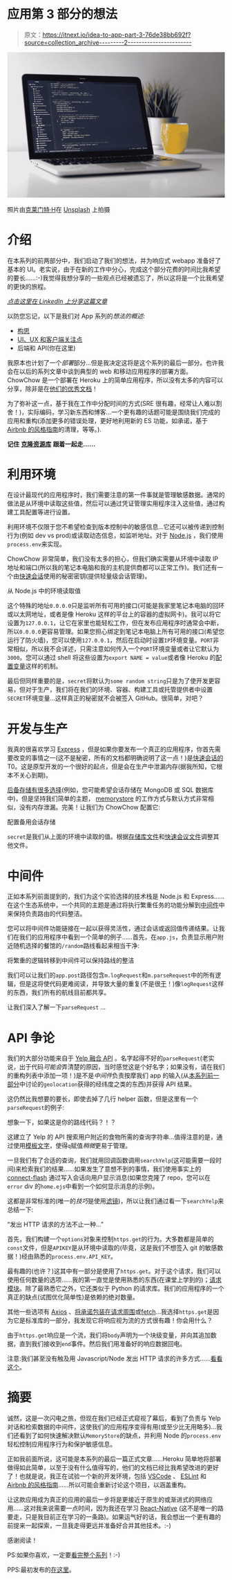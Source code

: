 # 应用第 3 部分的想法

> 原文：<https://itnext.io/idea-to-app-part-3-76de38bb692f?source=collection_archive---------2----------------------->

![](img/d4193627b2c0c71f4431249f759011a7.png)

照片由[克莱门特·H](https://unsplash.com/photos/95YRwf6CNw8?utm_source=unsplash&utm_medium=referral&utm_content=creditCopyText)在 [Unsplash](https://unsplash.com/search/photos/javascript?utm_source=unsplash&utm_medium=referral&utm_content=creditCopyText) 上拍摄

# 介绍

在本系列的前两部分中，我们启动了我们的想法，并为响应式 webapp 准备好了基本的 UI。老实说，由于在新的工作中分心，完成这个部分花费的时间比我希望的要长……:-)我觉得我想分享的一些观点已经被遗忘了，所以这将是一个比我希望的更快的旅程。

[*点击这里在 LinkedIn 上分享这篇文章*](https://www.linkedin.com/cws/share?url=https%3A%2F%2Fitnext.io%2Fidea-to-app-part-3–76de38bb692f)

以防您忘记，以下是我们对 App 系列的*想法的概述:*

*   [构思](https://medium.com/@deadlysyn/idea-to-app-part-1-42ca01aba91d)
*   [UI、UX 和客户端关注点](https://medium.com/@deadlysyn/idea-to-app-part-2-ad040109ba97)
*   后端和 API(你在这里)

我原本也计划了一个*部署*部分…但是我决定这将是这个系列的最后一部分。也许我会在以后的系列文章中谈到典型的 web 和移动应用程序的部署方面。ChowChow 是一个部署在 Heroku 上的简单应用程序，所以没有太多的内容可以分享，除非是在[他们的优秀文档](https://devcenter.heroku.com/categories/reference)！

为了弥补这一点，基于我在工作中分配时间的方式(SRE 很有趣，经常让人难以割舍！)，实际编码，学习新东西和博客…一个更有趣的话题可能是围绕我们完成的应用和重构(添加更多的错误处理，更好地利用新的 ES 功能，如承诺，基于 [Airbnb 的风格指南](http://airbnb.io/javascript)的清理，等等。).

**记住** [**克隆资源库**](https://github.com/deadlysyn/chowchow) **跟着一起走……**

# 利用环境

在设计最现代的应用程序时，我们需要注意的第一件事就是管理敏感数据。通常的做法是从环境中读取这些值，然后可以通过凭证管理实用程序注入这些值，通过构建工具配置等进行设置。

利用环境不仅限于您不希望检查到版本控制中的敏感信息…它还可以被传递到控制行为(例如 dev vs prod)或读取动态信息，如监听地址。对于 [Node.js](https://nodejs.org) ，我们使用`process.env`来实现。

ChowChow 非常简单，我们没有太多的担心，但我们确实需要从环境中读取 IP 地址和端口(所以我的笔记本电脑和我的主机提供商都可以正常工作)。我们还有一个由[快速会话](https://www.npmjs.com/package/express-session)使用的秘密密钥(提供轻量级会话管理)。

从 Node.js 中的环境读取值

这个特殊的地址`0.0.0.0`只是监听所有可用的接口(可能是我家里笔记本电脑的回环或以太网地址，或者是像 Heroku 这样的平台上的容器的虚拟网卡)。我可以将它设置为`127.0.0.1`，让它在家里也能轻松工作，但在发布应用程序时通常会中断，所以`0.0.0.0`更容易管理。如果您担心绑定到笔记本电脑上所有可用的接口(希望您运行了防火墙)，您可以使用`127.0.0.1`，然后在启动时设置`IP`环境变量。`PORT`非常相似，所以我不会详述，只需注意如何传入一个`PORT`环境变量或者让它默认为`3000`。您可以通过 shell 将这些设置为`export NAME = value`或者像 Heroku 的[配置变量](https://devcenter.heroku.com/articles/config-vars)这样的机制。

最后但同样重要的是，`secret`将默认为`some random string`只是为了使开发更容易，但对于生产，我们将在我们的环境、容器、构建工具或托管提供者中设置`SECRET`环境变量…这样真正的秘密就不会被签入 GitHub。很简单，对吧？

# 开发与生产

我真的很喜欢学习 [Express](https://expressjs.com) ，但是如果你要发布一个真正的应用程序，你首先需要改变的事情之一(这不是秘密，所有的文档都明确说明了这一点！)是[快速会话的](https://www.npmjs.com/package/express-session)T0。这是原型开发的一个很好的起点，但是会在生产中泄漏内存(据我所知，它根本不关心到期)。

[后备存储有很多选择](https://www.npmjs.com/package/express-session#compatible-session-stores)(例如，您可能希望会话存储在 MongoDB 或 SQL 数据库中)，但是坚持我们简单的主题， [memorystore](https://www.npmjs.com/package/memorystore) 的工作方式与默认方式非常相似，没有内存泄漏。完美！让我们为 ChowChow 配置它:

配置备用会话存储

`secret`是我们从上面的环境中读取的值。根据[存储库文件](https://www.npmjs.com/package/memorystore)和[快速会议文件](https://www.npmjs.com/package/express-session)调整其他文件。

# 中间件

正如本系列前面提到的，我们为这个实验选择的技术栈是 Node.js 和 Express……在这个生态系统中，一个共同的主题是通过将执行繁重任务的功能分解到[中间件](https://expressjs.com/en/guide/writing-middleware.html)中来保持负责路由的代码整洁。

您可以将中间件功能链接在一起以获得灵活性，通过会话或返回值传递结果。让我们在我们的应用程序中看到一个简单的例子……首先，在`app.js`，负责显示用户附近随机选择的餐馆的`/random`路线看起来相当干净:

将繁重的逻辑转移到中间件可以保持路线的整洁

我们可以让我们的`app.post`路径包含`m.logRequest`和`m.parseRequest`中的所有逻辑，但是这将使代码更难阅读，并导致大量的重复(不是很[干](https://en.wikipedia.org/wiki/Don%27t_repeat_yourself)！)像`logRequest`这样的东西，我们所有的航线目前都共享。

让我们深入了解一下`parseRequest` …

# API 争论

我们的大部分功能来自于 [Yelp 融合 API](https://www.yelp.com/developers/documentation) 。名字起得不好的`parseRequest`(老实说，出于代码*可能会*弄清楚的原因，当时感觉这是个好名字；如果没有，请在我们的重构列表中添加一项！)是不是*中间件*负责按摩我们 app 的输入(从[本系列前一部分](http://deadlysyn.com/blog/2018/01/20/idea-to-app-part-2)中讨论的`geolocation`获得的经纬度之类的东西)并获得 API 结果。

这仍然比我想要的要长，即使去掉了几行 helper 函数，但是这里有一个`parseRequest`的例子:

想象一下，如果这是你的路线代码？！？

这建立了 Yelp 的 API 搜索用户附近的食物所需的查询字符串…值得注意的是，通过使用[模板文字](https://developer.mozilla.org/en-US/docs/Web/JavaScript/Reference/Template_literals)，使得`q`赋值*稍微*更易于管理。

一旦我们有了合适的查询，我们就用回调函数调用`searchYelp`(这可能需要一段时间)来检索我们的结果……如果发生了意想不到的事情，我们使用事实上的 [connect-flash](https://www.npmjs.com/package/connect-flash) 通过写入会话向用户显示消息(如果您克隆了 repo，您可以在`error` div 的`home.ejs`中看到一个如何显示消息的示例)。

这都是非常标准的(唯一的*技巧*是使用[滤镜](https://developer.mozilla.org/en-US/docs/Web/JavaScript/Reference/Global_Objects/Array/filter))，所以让我们通过看一下`searchYelp`来总结一下:

“发出 HTTP 请求的方法不止一种…”

首先，我们构建一个`options`对象来控制`https.get`的行为。大多数都是简单的`const`文件，但是`APIKEY`是从环境中读取的(毕竟，这是我们不想签入 git 的敏感数据！)经由熟悉的`process.env.API_KEY`。

最有趣的(也许？)这其中有一部分是使用了`https.get`。对于这个请求，我们可以使用任何数量的选项……我的第一直觉是使用熟悉的东西(在课堂上学到的)；[请求模块](https://www.npmjs.com/package/request)。除了最熟悉它之外，它还类似于 Python 的请求库。我们的应用程序的一个真正的缺点(试图优化简单性)是依赖的绝对数量。

其他一些选项有 [Axios](https://www.npmjs.com/package/axios) 、[将承诺包装在请求周围](https://www.npmjs.com/package/request-promise-native)或[fetch](https://developer.mozilla.org/en-US/docs/Web/API/Fetch_API/Using_Fetch)…我选择`https.get`是因为它是标准库的一部分，我发现它将响应视为流的方式很有趣！你会用什么？

由于`https.get`响应是一个流，我们将`body`声明为一个块级变量，并向其追加数据，直到我们接收到`end`事件。然后我们用准备好的响应数据回电。

注意:我们甚至没有触及用 Javascript/Node 发出 HTTP 请求的许多方式……[看看这个](https://www.twilio.com/blog/2017/08/http-requests-in-node-js.html)。

# 摘要

诚然，这是一次闪电之旅，但现在我们已经正式窥视了幕后，看到了负责与 Yelp 对话和检索数据的中间件，这使我们的应用程序变得有用(或至少比无用略多)…我们还看到了如何快速解决默认`MemoryStore`的缺点，并利用 Node 的`process.env`轻松控制应用程序行为和保护敏感信息。

正如我前面所说，这可能是本系列的最后一篇正式文章……Heroku 简单地将部署做得如此简单，以至于没有什么值得写的，他们的文档已经比我希望改进的更好了！也就是说，我正在试验一个新的开发环境，包括 [VSCode](https://code.visualstudio.com) 、 [ESLint](https://www.npmjs.com/package/eslint) 和 [Airbnb 的风格指南](http://airbnb.io/javascript)……所以可能会重新讨论这个项目，以涵盖重构。

让这款应用成为真正的应用的最后一步将是更接近于原生的或渐进式的网络应用……这对我来说需要一点时间，因为我还在学习 [React-Native](https://facebook.github.io/react-native) (这不是唯一的路要走，只是我目前正在学习的一条路)。如果运气好的话，我会想出一个更有趣的前提来一起探索，一旦我走得更远并准备好合并其他技术。:-)

感谢阅读！

PS:如果你喜欢，一定要[看完整个系列](https://medium.com/@deadlysyn/idea-to-app-part-1-42ca01aba91d)！:-)

PPS:最初发布的[在这里](http://deadlysyn.com/blog)。